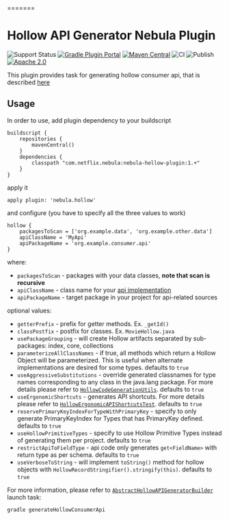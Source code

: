 =======
# Hollow API Generator Nebula Plugin

![Support Status](https://img.shields.io/badge/nebula-active-green.svg)
[![Gradle Plugin Portal](https://img.shields.io/maven-metadata/v/https/plugins.gradle.org/m2/com.netflix.nebula/nebula-hollow-plugin/maven-metadata.xml.svg?label=gradlePluginPortal)](https://plugins.gradle.org/plugin/nebula.hollow)
[![Maven Central](https://maven-badges.herokuapp.com/maven-central/com.netflix.nebula/nebula-hollow-plugin/badge.svg?style=plastic)](https://maven-badges.herokuapp.com/maven-central/com.netflix.nebula/nebula-hollow-plugin)
![CI](https://github.com/nebula-plugins/nebula-hollow-plugin/actions/workflows/ci.yml/badge.svg)
![Publish](https://github.com/nebula-plugins/nebula-hollow-plugin/actions/workflows/publish.yml/badge.svg)
[![Apache 2.0](https://img.shields.io/github/license/nebula-plugins/nebula-hollow-plugin.svg)](http://www.apache.org/licenses/LICENSE-2.0)



This plugin provides task for generating hollow consumer api, that is 
described [here](http://hollow.how/getting-started/#consumer-api-generation)

## Usage
In order to use, add plugin dependency to your buildscript
```
buildscript {
    repositories {
        mavenCentral()
    }
    dependencies {
        classpath "com.netflix.nebula:nebula-hollow-plugin:1.+"
    }
}
```
apply it

```
apply plugin: 'nebula.hollow'
```

and configure (you have to specify all the three values to work)
```
hollow {
    packagesToScan = ['org.example.data', 'org.example.other.data']
    apiClassName = 'MyApi'
    apiPackageName = 'org.example.consumer.api'
}
```

where:

- `packagesToScan` - packages with your data classes, **note that scan is recursive**
- `apiClassName` - class name for your [api implementation](https://github.com/Netflix/hollow/blob/master/hollow/src/main/java/com/netflix/hollow/api/custom/HollowAPI.java) 
- `apiPackageName` - target package in your project for api-related sources

optional values:

- `getterPrefix` - prefix for getter methods. Ex. `_getId()`
- `classPostfix` - postfix for classes. Ex. `MovieHollow.java`
- `usePackageGrouping` - will create Hollow artifacts separated by sub-packages: index, core, collections
- `parameterizeAllClassNames` - if true, all methods which return a Hollow Object will be parameterized.  This is useful when alternate implementations are desired for some types. defaults to `true`
- `useAggressiveSubstitutions` - override generated classnames for type names corresponding to any class in the java.lang package. For more details please refer to [`HollowCodeGenerationUtils`](https://github.com/Netflix/hollow/blob/master/hollow/src/main/java/com/netflix/hollow/api/codegen/HollowCodeGenerationUtils.java). defaults to `true`
- `useErgonomicShortcuts` - generates API shortcuts. For more details please refer to [`HollowErgonomicAPIShortcutsTest`](https://github.com/Netflix/hollow/blob/master/hollow/src/test/java/com/netflix/hollow/api/codegen/HollowErgonomicAPIShortcutsTest.java). defaults to `true`
- `reservePrimaryKeyIndexForTypeWithPrimaryKey` - specify to only generate PrimaryKeyIndex for Types that has PrimaryKey defined. defaults to `true`
- `useHollowPrimitiveTypes` - specify to use Hollow Primitive Types instead of generating them per project. defaults to `true`
- `restrictApiToFieldType` - api code only generates `get<FieldName>` with return type as per schema. defaults to `true`
- `useVerboseToString` - will implement `toString()` method for hollow objects with `HollowRecordStringifier().stringify(this)`. defaults to `true`

For more information, please refer to [`AbstractHollowAPIGeneratorBuilder`](https://github.com/Netflix/hollow/blob/master/hollow/src/main/java/com/netflix/hollow/api/codegen/AbstractHollowAPIGeneratorBuilder.java)
launch task:

`gradle generateHollowConsumerApi`
